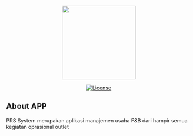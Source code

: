 <p align="center"><a href="https://app.primarasaselaras.com" target="_blank"><img src="https://app.primarasaselaras.com/assets/images/logo/prslogin.png" width="200"></a></p>

<p align="center">
<a href="https://opensource.org/licenses/MIT"><img src="https://img.shields.io/packagist/l/laravel/framework" alt="License"></a>
</p>

## About APP

PRS System merupakan aplikasi manajemen usaha F&B dari hampir semua kegiatan oprasional outlet
